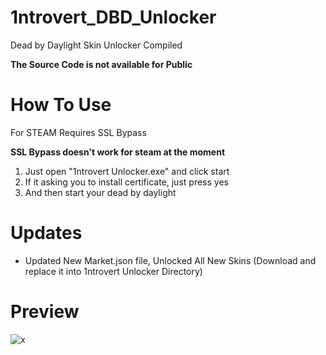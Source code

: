 # 1ntrovert_DBD_Unlocker
Dead by Daylight Skin Unlocker Compiled

**The Source Code is not available for Public**

# How To Use 

For STEAM Requires SSL Bypass

**SSL Bypass doesn't work for steam at the moment**

1. Just open "1ntrovert Unlocker.exe" and click start
2. If it asking you to install certificate, just press yes
3. And then start your dead by daylight

# Updates 
- Updated New Market.json file, Unlocked All New Skins (Download and replace it into 1ntrovert Unlocker Directory)

# Preview
![x](https://media.discordapp.net/attachments/966688248338468894/969272852547239936/unknown.png)

